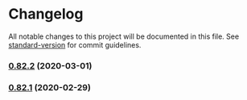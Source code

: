 # Changelog

All notable changes to this project will be documented in this file. See [standard-version](https://github.com/conventional-changelog/standard-version) for commit guidelines.

### [0.82.2](https://github.com/notabugio/nab-indexer/compare/v0.82.0...v0.82.2) (2020-03-01)



### [0.82.1](https://github.com/notabugio/nab-indexer/compare/v0.81.3...v0.82.1) (2020-02-29)
